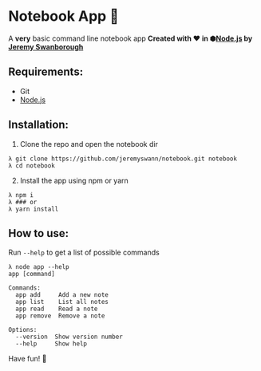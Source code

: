# Notebook App :notebook:
A **very** basic command line notebook app
**Created with :heart: in ⬢[Node.js][] by [Jeremy Swanborough][]**

## Requirements:
* Git
* [Node.js][]

## Installation:
1. Clone the repo and open the notebook dir
```console
λ git clone https://github.com/jeremyswann/notebook.git notebook
λ cd notebook
```
2. Install the app using npm or yarn
```console
λ npm i
λ ### or
λ yarn install
```

## How to use:
Run `--help` to get a list of possible commands

```console
λ node app --help
app [command]

Commands:
  app add     Add a new note
  app list    List all notes
  app read    Read a note
  app remove  Remove a note

Options:
  --version  Show version number
  --help     Show help
```

Have fun! :tada:

[Node.js]: https://nodejs.org/en/
[Jeremy Swanborough]: https://github.com/jeremyswann